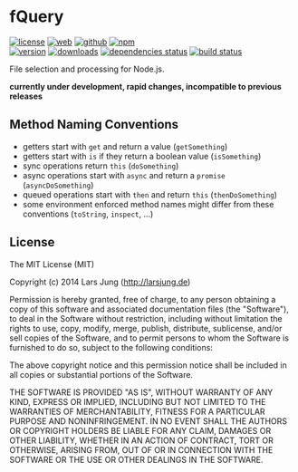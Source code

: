# fQuery

[![license][license-img]][github] [![web][web-img]][web] [![github][github-img]][github] [![npm][npm-img]][npm]  
[![version][npm-v-img]][npm] [![downloads][npm-dm-img]][npm] [![dependencies status][gemnasium-img]][gemnasium] [![build status][travis-img]][travis]

File selection and processing for Node.js.

**currently under development, rapid changes, incompatible to previous releases**


## Method Naming Conventions

* getters start with `get` and return a value (`getSomething`)
* getters start with `is` if they return a boolean value (`isSomething`)
* sync operations return `this` (`doSomething`)
* async operations start with `async` and return a `promise` (`asyncDoSomething`)
* queued operations start with `then` and return `this` (`thenDoSomething`)
* some environment enforced method names might differ from these conventions (`toString`, `inspect`, ...)


## License
The MIT License (MIT)

Copyright (c) 2014 Lars Jung (http://larsjung.de)

Permission is hereby granted, free of charge, to any person obtaining a copy
of this software and associated documentation files (the "Software"), to deal
in the Software without restriction, including without limitation the rights
to use, copy, modify, merge, publish, distribute, sublicense, and/or sell
copies of the Software, and to permit persons to whom the Software is
furnished to do so, subject to the following conditions:

The above copyright notice and this permission notice shall be included in
all copies or substantial portions of the Software.

THE SOFTWARE IS PROVIDED "AS IS", WITHOUT WARRANTY OF ANY KIND, EXPRESS OR
IMPLIED, INCLUDING BUT NOT LIMITED TO THE WARRANTIES OF MERCHANTABILITY,
FITNESS FOR A PARTICULAR PURPOSE AND NONINFRINGEMENT. IN NO EVENT SHALL THE
AUTHORS OR COPYRIGHT HOLDERS BE LIABLE FOR ANY CLAIM, DAMAGES OR OTHER
LIABILITY, WHETHER IN AN ACTION OF CONTRACT, TORT OR OTHERWISE, ARISING FROM,
OUT OF OR IN CONNECTION WITH THE SOFTWARE OR THE USE OR OTHER DEALINGS IN
THE SOFTWARE.


[web]: http://larsjung.de/fquery/
[github]: https://github.com/lrsjng/fquery
[npm]: https://www.npmjs.org/package/fquery
[gemnasium]: https://gemnasium.com/lrsjng/fquery
[travis]: https://travis-ci.org/lrsjng/fquery

[license-img]: http://img.shields.io/badge/license-MIT-a0a060.svg?style=flat-square
[web-img]: http://img.shields.io/badge/web-larsjung.de/fquery-a0a060.svg?style=flat-square
[github-img]: http://img.shields.io/badge/github-lrsjng/fquery-a0a060.svg?style=flat-square
[npm-img]: http://img.shields.io/badge/npm-fquery-a0a060.svg?style=flat-square

[npm-v-img]: http://img.shields.io/npm/v/fquery.svg?style=flat-square
[npm-dm-img]: http://img.shields.io/npm/dm/fquery.svg?style=flat-square
[gemnasium-img]: http://img.shields.io/gemnasium/lrsjng/fquery.svg?style=flat-square
[travis-img]: http://img.shields.io/travis/lrsjng/fquery.svg?style=flat-square
